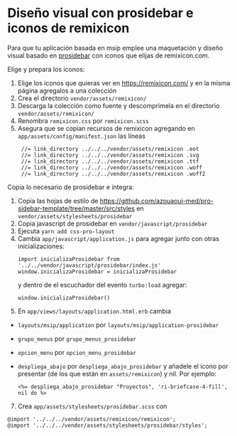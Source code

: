 # Diseño visual con prosidebar e iconos de remixicon

Para que tu aplicación basada en msip emplee una maquetación y diseño 
visual basado en 
[prosidebar](https://github.com/azouaoui-med/pro-sidebar-template/blob/master/README.md) 
con iconos que elijas de remixicon.com.


Elige y prepara los iconos:

1. Elige los iconos que quieras ver en <https://remixicon.com/> 
   y en la misma página agregalos a una colección
2. Crea el directorio `vendor/assets/remixicon/`
3. Descarga la colección como fuente y descomprimela en el directorio
   `vendor/assets/remixicon/`
4. Renombra `remixicon.css` por `remixicon.scss`
5. Asegura que se copian recursos de remixicon agregando en
   `app/assets/config/manifest.json` las líneas
   ```
    //= link_directory ../../../vendor/assets/remixicon .eot
    //= link_directory ../../../vendor/assets/remixicon .svg
    //= link_directory ../../../vendor/assets/remixicon .ttf
    //= link_directory ../../../vendor/assets/remixicon .woff
    //= link_directory ../../../vendor/assets/remixicon .woff2
    ```

Copia lo necesario de prosidebar e integra:

1. Copia las hojas de estilo de
  <https://github.com/azouaoui-med/pro-sidebar-template/tree/master/src/styles>
   en `vendor/assets/stylesheets/prosidebar`
2. Copia javascript de prosidebar en `vendor/javascript/prosidebar`
3. Ejecuta `yarn add css-pro-layout`
5. Cambia `app/javascript/application.js` para agregar junto con 
   otras inicializaciones:
   ```
   import inicializaProsidebar from '../../vendor/javascript/prosidebar/index.js'
   window.inicializaProsidebar = inicializaProsidebar
   ```
   y dentro de el escuchador del evento `turbo:load` agregar:
   ```
   window.inicializaProsidebar()
   ```
6. En `app/views/layouts/application.html.erb` cambia
  * `layouts/msip/application` por `layouts/msip/application-prosidebar`
  * `grupo_menus` por `grupo_menus_prosidebar`
  * `opcion_menu` por `opcion_menu_prosidebar`
  * `despliega_abajo` por `despliega_abajo_prosidebar` y añadele el 
    icono por presentar (de los que están en `assets/remixicon`) y nil. 
    Por ejemplo:

    ```
    <%= despliega_abajo_prosidebar "Proyectos", 'ri-briefcase-4-fill', nil do %>
    ```
7. Crea `app/assets/stylesheets/prosidebar.scss` con
  ```
  @import '../../../vendor/assets/remixicon/remixicon';
  @import '../../../vendor/assets/stylesheets/prosidebar/styles';

  ```


